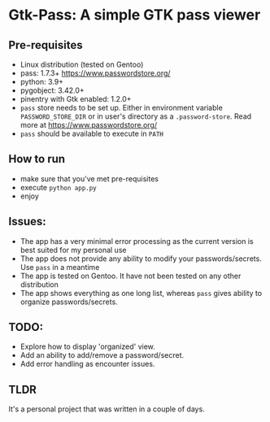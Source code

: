 # Gtk-Pass: A simple GTK pass viewer

## Pre-requisites
* Linux distribution (tested on Gentoo)
* pass: 1.7.3+ https://www.passwordstore.org/
* python: 3.9+
* pygobject: 3.42.0+
* pinentry with Gtk enabled: 1.2.0+
* `pass` store needs to be set up. Either in environment variable `PASSWORD_STORE_DIR` or in user's directory as a `.password-store`. Read more at https://www.passwordstore.org/
* `pass` should be available to execute in `PATH`

## How to run
* make sure that you've met pre-requisites
* execute `python app.py`
* enjoy

## Issues:
* The app has a very minimal error processing as the current version is best suited for my personal use
* The app does not provide any ability to modify your passwords/secrets. Use `pass` in a meantime
* The app is tested on Gentoo. It have not been tested on any other distribution
* The app shows everything as one long list, whereas `pass` gives ability to organize passwords/secrets.

## TODO:
* Explore how to display 'organized' view.
* Add an ability to add/remove a password/secret.
* Add error handling as encounter issues.

## TLDR
It's a personal project that was written in a couple of days.
